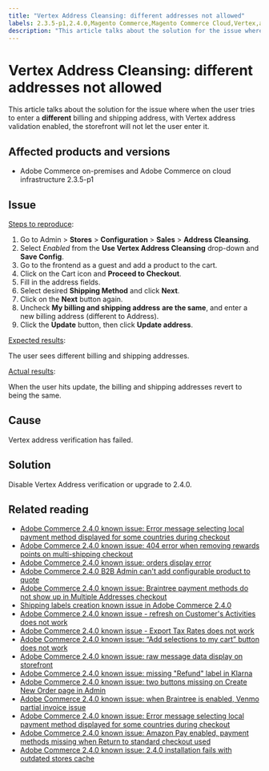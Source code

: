 ```yaml
---
title: "Vertex Address Cleansing: different addresses not allowed"
labels: 2.3.5-p1,2.4.0,Magento Commerce,Magento Commerce Cloud,Vertex,address,billing,checkout,how to,known issues,shipping,Adobe Commerce,cloud infrastructure,on-premises
description: "This article talks about the solution for the issue where when the user tries to enter a **different** billing and shipping address, with Vertex address validation enabled, the storefront will not let the user enter it."
---
```


# Vertex Address Cleansing: different addresses not allowed

This article talks about the solution for the issue where when the user tries to enter a **different** billing and shipping address, with Vertex address validation enabled, the storefront will not let the user enter it.

## Affected products and versions

* Adobe Commerce on-premises and Adobe Commerce on cloud infrastructure 2.3.5-p1

## Issue

<ins>Steps to reproduce</ins>:

1. Go to Admin > **Stores** > **Configuration** > **Sales** > **Address Cleansing**.
1. Select *Enabled* from the **Use Vertex Address Cleansing** drop-down and **Save Config**.
1. Go to the frontend as a guest and add a product to the cart.
1. Click on the Cart icon and **Proceed to Checkout**.
1. Fill in the address fields.
1. Select desired **Shipping Method** and click **Next**.
1. Click on the **Next** button again.
1. Uncheck **My billing and shipping address** **are the same**, and enter a new billing address (different to Address).
1. Click the **Update** button, then click **Update address**.

<ins>Expected results</ins>:

The user sees different billing and shipping addresses.

<ins>Actual results</ins>:

When the user hits update, the billing and shipping addresses revert to being the same.

## Cause

Vertex address verification has failed.

## Solution

Disable Vertex Address verification or upgrade to 2.4.0.

## Related reading

* [Adobe Commerce 2.4.0 known issue: Error message selecting local payment method displayed for some countries during checkout](https://support.magento.com/hc/en-us/articles/360047139331-Magento-2-4-0-known-issue-Error-message-selecting-local-payment-method-displayed-for-some-countries-during-checkout)
* [Adobe Commerce 2.4.0 known issue: 404 error when removing rewards points on multi-shipping checkout](https://support.magento.com/hc/en-us/articles/360046920131-Magento-2-4-0-known-issue-404-error-when-removing-rewards-points-on-multi-shipping-checkout)
* [Adobe Commerce 2.4.0 known issue: orders display error](https://support.magento.com/hc/en-us/articles/360046802271-Magento-2-4-0-known-issue-orders-display-error)
* [Adobe Commerce 2.4.0 B2B Admin can't add configurable product to quote](https://support.magento.com/hc/en-us/articles/360046801971-Magento-2-4-0-known-issue-B2B-Admin-cannot-add-a-configurable-product-to-a-quote)
* [Adobe Commerce 2.4.0 known issue: Braintree payment methods do not show up in Multiple Addresses checkout](https://support.magento.com/hc/en-us/articles/360046354992-Magento-2-4-0-known-issue-Braintree-payment-methods-do-not-show-up-in-Multiple-Addresses-checkout)
* [Shipping labels creation known issue in Adobe Commerce 2.4.0](https://support.magento.com/hc/en-us/articles/360046750171-Shipping-labels-creation-known-issue-in-Magento-2-4-0)
* [Adobe Commerce 2.4.0 known issue - refresh on Customer's Activities does not work](https://support.magento.com/hc/en-us/articles/360046091332-Magento-2-4-0-known-issue-refresh-on-Customer-s-Activities-does-not-work)
* [Adobe Commerce 2.4.0 known issue - Export Tax Rates does not work](https://support.magento.com/hc/en-us/articles/360045850032-Magento-2-4-0-known-issue-Export-Tax-Rates-does-not-work-)
* [Adobe Commerce 2.4.0 known issue: “Add selections to my cart” button does not work](https://support.magento.com/hc/en-us/articles/360045838312-Magento-2-4-0-known-issue-Add-selections-to-my-cart-button-does-not-work)
* [Adobe Commerce 2.4.0 known issue: raw message data display on storefront](https://support.magento.com/hc/en-us/articles/360045804332-Magento-2-4-0-known-issue-raw-message-data-display-on-storefront)
* [Adobe Commerce 2.4.0 known issue: missing "Refund" label in Klarna](https://support.magento.com/hc/en-us/articles/360047598311-Magento-2-4-0-known-issue-missing-Refund-label-in-Klarna)
* [Adobe Commerce 2.4.0 known issue: two buttons missing on Create New Order page in Admin](https://support.magento.com/hc/en-us/articles/360047481431-Magento-2-4-0-known-issue-two-buttons-missing-on-Create-New-Order-page-in-Admin)
* [Adobe Commerce 2.4.0 known issue: when Braintree is enabled, Venmo partial invoice issue](https://support.magento.com/hc/en-us/articles/360046845932-Magento-Commerce-2-4-0-known-issue-when-Braintree-is-enabled-Venmo-partial-invoice-issue)
* [Adobe Commerce 2.4.0 known issue: Error message selecting local payment method displayed for some countries during checkout](https://support.magento.com/hc/en-us/articles/360047139331-Magento-2-4-0-known-issue-Error-message-selecting-local-payment-method-displayed-for-some-countries-during-checkout)
* [Adobe Commerce 2.4.0 known issue: Amazon Pay enabled, payment methods missing when Return to standard checkout used](https://support.magento.com/hc/en-us/articles/360046680632-Magento-2-4-0-known-issue-Amazon-Pay-enabled-payment-methods-missing-when-Return-to-standard-checkout-used)
* [Adobe Commerce 2.4.0 known issue: 2.4.0 installation fails with outdated stores cache](https://support.magento.com/hc/en-us/articles/360046949731-Magento-2-4-0-known-issue-2-4-0-installation-fails-with-outdated-stores-cache)
